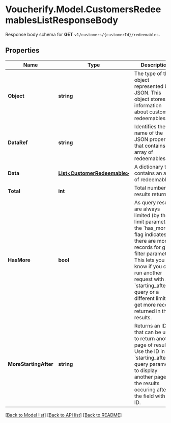 # Voucherify.Model.CustomersRedeemablesListResponseBody
Response body schema for **GET** `v1/customers/{customerId}/redeemables`.

## Properties

Name | Type | Description | Notes
------------ | ------------- | ------------- | -------------
**Object** | **string** | The type of the object represented by JSON. This object stores information about customer redeemables. | [optional] [default to "list"]
**DataRef** | **string** | Identifies the name of the JSON property that contains the array of redeemables. | [optional] [default to "data"]
**Data** | [**List&lt;CustomerRedeemable&gt;**](CustomerRedeemable.md) | A dictionary that contains an array of redeemables. | [optional] 
**Total** | **int** | Total number of results returned. | [optional] 
**HasMore** | **bool** | As query results are always limited (by the limit parameter), the &#x60;has_more&#x60; flag indicates if there are more records for given filter parameters. This lets you know if you can run another request with a &#x60;starting_after_id&#x60; query or a different limit to get more records returned in the results. | [optional] 
**MoreStartingAfter** | **string** | Returns an ID that can be used to return another page of results. Use the ID in the &#x60;starting_after_id&#x60; query parameter to display another page of the results occuring after the field with that ID. | [optional] 

[[Back to Model list]](../../README.md#documentation-for-models) [[Back to API list]](../../README.md#documentation-for-api-endpoints) [[Back to README]](../../README.md)

